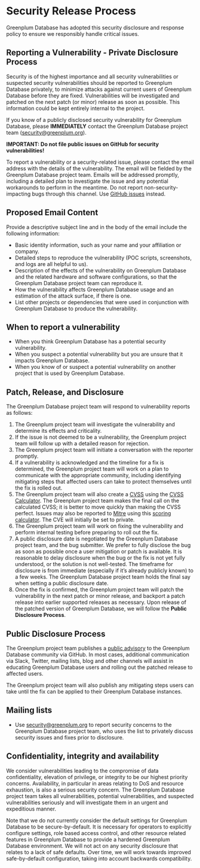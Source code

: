 # Security Release Process

Greenplum Database has adopted this security disclosure and response policy to
ensure we responsibly handle critical issues.

## Reporting a Vulnerability - Private Disclosure Process

Security is of the highest importance and all security vulnerabilities or
suspected security vulnerabilities should be reported to Greenplum Database
privately, to minimize attacks against current users of Greenplum Database
before they are fixed. Vulnerabilities will be investigated and patched on the
next patch (or minor) release as soon as possible. This information could be
kept entirely internal to the project.

If you know of a publicly disclosed security vulnerability for Greenplum
Database, please **IMMEDIATELY** contact the Greenplum Database project team
(security@greenplum.org).

**IMPORTANT: Do not file public issues on GitHub for security vulnerabilities!**

To report a vulnerability or a security-related issue, please contact the email
address with the details of the vulnerability. The email will be fielded by the
Greenplum Database project team. Emails will be addressed promptly, including a
detailed plan to investigate the issue and any potential workarounds to perform
in the meantime. Do not report non-security-impacting bugs through this
channel. Use [GitHub issues](https://github.com/greenplum-db/gpdb/issues)
instead.

## Proposed Email Content

Provide a descriptive subject line and in the body of the email include the
following information:

* Basic identity information, such as your name and your affiliation or company.
* Detailed steps to reproduce the vulnerability  (POC scripts, screenshots, and
  logs are all helpful to us).
* Description of the effects of the vulnerability on Greenplum Database and the
  related hardware and software configurations, so that the Greenplum Database
  project team can reproduce it.
* How the vulnerability affects Greenplum Database usage and an estimation of
  the attack surface, if there is one.
* List other projects or dependencies that were used in conjunction with
  Greenplum Database to produce the vulnerability.

## When to report a vulnerability

* When you think Greenplum Database has a potential security vulnerability.
* When you suspect a potential vulnerability but you are unsure that it impacts
  Greenplum Database.
* When you know of or suspect a potential vulnerability on another project that
  is used by Greenplum Database.

## Patch, Release, and Disclosure

The Greenplum Database project team will respond to vulnerability reports as
follows:

1. The Greenplum project team will investigate the vulnerability and determine
its effects and criticality.
2. If the issue is not deemed to be a vulnerability, the Greenplum project team
will follow up with a detailed reason for rejection.
3. The Greenplum project team will initiate a conversation with the reporter
promptly.
4. If a vulnerability is acknowledged and the timeline for a fix is determined,
the Greenplum project team will work on a plan to communicate with the
appropriate community, including identifying mitigating steps that affected
users can take to protect themselves until the fix is rolled out.
5. The Greenplum project team will also create a
[CVSS](https://www.first.org/cvss/specification-document) using the [CVSS
Calculator](https://www.first.org/cvss/calculator/3.0). The Greenplum project
team makes the final call on the calculated CVSS; it is better to move quickly
than making the CVSS perfect. Issues may also be reported to
[Mitre](https://cve.mitre.org/) using this [scoring
calculator](https://nvd.nist.gov/vuln-metrics/cvss/v3-calculator). The CVE will
initially be set to private.
6. The Greenplum project team will work on fixing the vulnerability and perform
internal testing before preparing to roll out the fix.
7. A public disclosure date is negotiated by the Greenplum Database project
team, and the bug submitter. We prefer to fully disclose the bug as soon as
possible once a user mitigation or patch is available. It is reasonable to
delay disclosure when the bug or the fix is not yet fully understood, or the
solution is not well-tested. The timeframe for disclosure is from immediate
(especially if it’s already publicly known) to a few weeks. The Greenplum
Database project team holds the final say when setting a public disclosure
date.
8. Once the fix is confirmed, the Greenplum project team will patch the
vulnerability in the next patch or minor release, and backport a patch release
into earlier supported releases as necessary. Upon release of the patched
version of Greenplum Database, we will follow the **Public Disclosure
Process**.

## Public Disclosure Process

The Greenplum project team publishes a [public
advisory](https://github.com/greenplum-db/gpdb/security/advisories?state=published)
to the Greenplum Database community via GitHub. In most cases, additional
communication via Slack, Twitter, mailing lists, blog and other channels will
assist in educating Greenplum Database users and rolling out the patched
release to affected users.

The Greenplum project team will also publish any mitigating steps users can
take until the fix can be applied to their Greenplum Database instances.

## Mailing lists

* Use security@greenplum.org to report security concerns to the Greenplum
  Database project team, who uses the list to privately discuss security issues
  and fixes prior to disclosure.

## Confidentiality, integrity and availability

We consider vulnerabilities leading to the compromise of data confidentiality,
elevation of privilege, or integrity to be our highest priority concerns.
Availability, in particular in areas relating to DoS and resource exhaustion,
is also a serious security concern. The Greenplum Database project team takes
all vulnerabilities, potential vulnerabilities, and suspected vulnerabilities
seriously and will investigate them in an urgent and expeditious manner.

Note that we do not currently consider the default settings for Greenplum
Database to be secure-by-default. It is necessary for operators to explicitly
configure settings, role based access control, and other resource related
features in Greenplum Database to provide a hardened Greenplum Database
environment. We will not act on any security disclosure that relates to a lack
of safe defaults. Over time, we will work towards improved safe-by-default
configuration, taking into account backwards compatibility.

